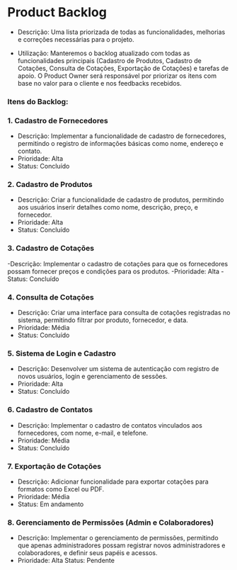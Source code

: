 # Product Backlog
- Descrição:
Uma lista priorizada de todas as funcionalidades, melhorias e correções necessárias para o projeto.

- Utilização:
Manteremos o backlog atualizado com todas as funcionalidades principais (Cadastro de Produtos, Cadastro de Cotações, Consulta de Cotações, Exportação de Cotações) e tarefas de apoio. O Product Owner será responsável por priorizar os itens com base no valor para o cliente e nos feedbacks recebidos.

### Itens do Backlog:

### 1. Cadastro de Fornecedores
- Descrição: Implementar a funcionalidade de cadastro de fornecedores, permitindo o registro de informações básicas como nome, endereço e contato.
- Prioridade: Alta
- Status: Concluído

### 2. Cadastro de Produtos
- Descrição: Criar a funcionalidade de cadastro de produtos, permitindo aos usuários inserir detalhes como nome, descrição, preço, e fornecedor.
- Prioridade: Alta
- Status: Concluído

### 3. Cadastro de Cotações
-Descrição: Implementar o cadastro de cotações para que os fornecedores possam fornecer preços e condições para os produtos.
-Prioridade: Alta
-Status: Concluído

### 4. Consulta de Cotações
- Descrição: Criar uma interface para consulta de cotações registradas no sistema, permitindo filtrar por produto, fornecedor, e data.
- Prioridade: Média
- Status: Concluído

### 5. Sistema de Login e Cadastro
- Descrição: Desenvolver um sistema de autenticação com registro de novos usuários, login e gerenciamento de sessões.
- Prioridade: Alta
- Status: Concluído

### 6. Cadastro de Contatos
- Descrição: Implementar o cadastro de contatos vinculados aos fornecedores, com nome, e-mail, e telefone.
- Prioridade: Média
- Status: Concluído

### 7. Exportação de Cotações
- Descrição: Adicionar funcionalidade para exportar cotações para formatos como Excel ou PDF.
- Prioridade: Média
- Status: Em andamento

### 8. Gerenciamento de Permissões (Admin e Colaboradores)
- Descrição: Implementar o gerenciamento de permissões, permitindo que apenas administradores possam registrar novos administradores e colaboradores, e definir seus papéis e acessos.
- Prioridade: Alta
Status: Pendente

